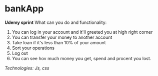 # bankApp
<b>Udemy sprint</b>
What can you do and functionality:
1. You can log in your account and it'll greeted you at high right corner
2. You can transfer your money to another account
3. Take loan if it's less than 10% of your amount
4. Sort your operations
5. Log out
6. You can see hov much money you get, spend and procent you lost.

<i>Technologies: Js, css</i>
